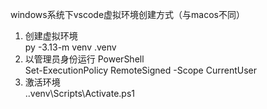 
windows系统下vscode虚拟环境创建方式（与macos不同）
1. 创建虚拟环境  
    py -3.13-m venv .venv
2. 以管理员身份运行 PowerShell   
    Set-ExecutionPolicy RemoteSigned -Scope CurrentUser
3. 激活环境  
    .\.venv\Scripts\Activate.ps1